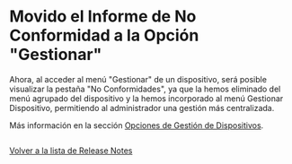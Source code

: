 # Movido el Informe de No Conformidad a la Opción "Gestionar"

Ahora, al acceder al menú "Gestionar" de un dispositivo, será posible visualizar la pestaña "No Conformidades", ya que la hemos eliminado del menú agrupado del dispositivo y la hemos incorporado al menú Gestionar Dispositivo, permitiendo al administrador una gestión más centralizada.

Más información en la sección [Opciones de Gestión de Dispositivos](../../portal/dispositivos/lista-de-dispositivos/opciones-de-administracion-de-dispositivos-1.md).

<figure><img src="../../../.gitbook/assets/image (203).png" alt=""><figcaption></figcaption></figure>

[Volver a la lista de Release Notes](./)
